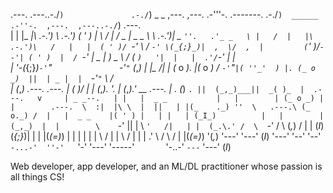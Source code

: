 

.---.  .---..-./`)               .-./`)   _ _  ,---.    ,---.           .-'''-. .-------.   .-./`)  ______         .-''-.  ,---.  ,---..-./`) .---.  
|   |  |_ _|\ .-.')              \ .-.') ( ' ) |    \  /    |          / _     \|  _ _   \  \ .-.')|    _ `''.   .'_ _   \ |   /  |   |\ .-.')\   /  
|   |  ( ' )/ `-' \              / `-' \(_{;}_)|  ,  \/  ,  |         (`' )/`--'| ( ' )  |  / `-' \| _ | ) _  \ / ( ` )   '|  |   |  .'/ `-' \|   |  
|   '-(_{;}_)`-'`"`               `-'`"` (_,_) |  |\_   /|  |        (_ o _).   |(_ o _) /   `-'`"`|( ''_'  ) |. (_ o _)  ||  | _ |  |  `-'`"` \ /   
|      (_,_) .---.                .---.        |  _( )_/ |  |         (_,_). '. | (_,_).' __ .---. | . (_) `. ||  (_,_)___||  _( )_  |  .---.   v    
| _ _--.   | |   |  _ _           |   |        | (_ o _) |  |        .---.  \  :|  |\ \  |  ||   | |(_    ._) ''  \   .---.\ (_ o._) /  |   |  _ _   
|( ' ) |   | |   | (_I_)          |   |        |  (_,_)  |  |        \    `-'  ||  | \ `'   /|   | |  (_.\.' /  \  `-'    / \ (_,_) /   |   | (_I_)  
(_{;}_)|   | |   |(_(=)_)         |   |        |  |      |  |         \       / |  |  \    / |   | |       .'    \       /   \     /    |   |(_(=)_) 
'(_,_) '---' '---' (_I_)          '---'        '--'      '--'          `-...-'  ''-'   `'-'  '---' '-----'`       `'-..-'     `---`     '---' (_I_)  
                                                                                                                                                     



Web developer, app developer, and an ML/DL practitioner whose passion is all things CS! 
